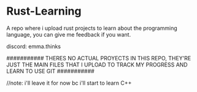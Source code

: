 # Rust-Learning
A repo where i upload rust projects to learn about the programming language, you can give me feedback if you want.

discord: emma.thinks

########### THERES NO ACTUAL PROYECTS IN THIS REPO, THEY'RE JUST THE MAIN FILES THAT I UPLOAD TO TRACK MY PROGRESS AND LEARN TO USE GIT ###########

//note: i'll leave it for now bc i'll start to learn C++
